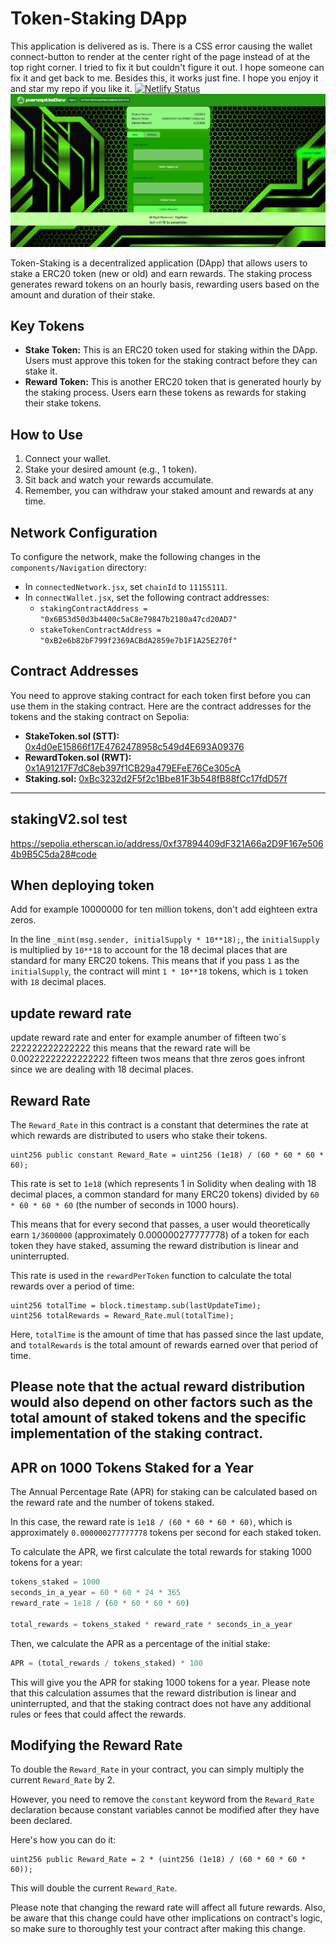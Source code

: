 # Token-Staking DApp

This application is delivered as is. There is a CSS error causing the wallet connect-button to render at the center right of the page instead of at the top right corner. I tried to fix it but couldn't figure it out. I hope someone can fix it and get back to me. Besides this, it works just fine. I hope you enjoy it and star my repo if you like it.
[![Netlify Status](https://api.netlify.com/api/v1/badges/2d7d2668-2c07-4985-9658-a2f0463defa8/deploy-status)](https://app.netlify.com/sites/panogreenstake/deploys)
![Token-Staking DApp](src/assets/digistake1.jpg)

Token-Staking is a decentralized application (DApp) that allows users to stake a ERC20 token (new or old) and earn rewards. The staking process generates reward tokens on an hourly basis, rewarding users based on the amount and duration of their stake.

## Key Tokens

- **Stake Token:** This is an ERC20 token used for staking within the DApp. Users must approve this token for the staking contract before they can stake it.
- **Reward Token:** This is another ERC20 token that is generated hourly by the staking process. Users earn these tokens as rewards for staking their stake tokens.

## How to Use

1. Connect your wallet.
2. Stake your desired amount (e.g., 1 token).
3. Sit back and watch your rewards accumulate.
4. Remember, you can withdraw your staked amount and rewards at any time.

## Network Configuration

To configure the network, make the following changes in the `components/Navigation` directory:

- In `connectedNetwork.jsx`, set `chainId` to `11155111`.
- In `connectWallet.jsx`, set the following contract addresses:
  - `stakingContractAddress = "0x6B53d50d3b4400c5aC8e79847b2180a47cd20AD7"`
  - `stakeTokenContractAddress = "0xB2e6b82bF799f2369ACBdA2859e7b1F1A25E270f"`

## Contract Addresses

You need to approve staking contract for each token first before you can use them in the staking contract. Here are the contract addresses for the tokens and the staking contract on Sepolia:

- **StakeToken.sol (STT):** [0x4d0eE15866f17E4762478958c549d4E693A09376](https://sepolia.etherscan.io/address/0x4d0eE15866f17E4762478958c549d4E693A09376#code)
- **RewardToken.sol (RWT):** [0x1A91217F7dC8eb397f1CB29a479EFeE76Ce305cA](https://sepolia.etherscan.io/token/0x1A91217F7dC8eb397f1CB29a479EFeE76Ce305cA)
- **Staking.sol:** [0xBc3232d2F5f2c1Bbe81F3b548fB88fCc17fdD57f](https://sepolia.etherscan.io/address/0xBc3232d2F5f2c1Bbe81F3b548fB88fCc17fdD57f#code)

---

## stakingV2.sol test
https://sepolia.etherscan.io/address/0xf37894409dF321A66a2D9F167e5064b9B5C5da28#code

## When deploying token
Add for example 10000000 for ten million tokens, don't add eighteen extra zeros.

In the line `_mint(msg.sender, initialSupply * 10**18);`, the `initialSupply` is multiplied by `10**18` to account for the 18 decimal places that are standard for many ERC20 tokens. This means that if you pass `1` as the `initialSupply`, the contract will mint `1 * 10**18` tokens, which is `1` token with `18` decimal places.

## update reward rate
update reward rate and enter for example anumber of fifteen two´s 222222222222222 this means that the reward rate will be 0.00222222222222222 fifteen twos means that thre zeros goes infront since we are dealing with 18 decimal places.

## Reward Rate
The `Reward_Rate` in this contract is a constant that determines the rate at which rewards are distributed to users who stake their tokens. 

```solidity
uint256 public constant Reward_Rate = uint256 (1e18) / (60 * 60 * 60 * 60);
```

This rate is set to `1e18` (which represents 1 in Solidity when dealing with 18 decimal places, a common standard for many ERC20 tokens) divided by `60 * 60 * 60 * 60` (the number of seconds in 1000 hours). 

This means that for every second that passes, a user would theoretically earn `1/3600000` (approximately 0.000000277777778) of a token for each token they have staked, assuming the reward distribution is linear and uninterrupted. 

This rate is used in the `rewardPerToken` function to calculate the total rewards over a period of time:

```solidity
uint256 totalTime = block.timestamp.sub(lastUpdateTime);
uint256 totalRewards = Reward_Rate.mul(totalTime);
```

Here, `totalTime` is the amount of time that has passed since the last update, and `totalRewards` is the total amount of rewards earned over that period of time. 

Please note that the actual reward distribution would also depend on other factors such as the total amount of staked tokens and the specific implementation of the staking contract.
---
## APR on 1000 Tokens Staked for a Year
The Annual Percentage Rate (APR) for staking can be calculated based on the reward rate and the number of tokens staked. 

In this case, the reward rate is `1e18 / (60 * 60 * 60 * 60)`, which is approximately `0.000000277777778` tokens per second for each staked token.

To calculate the APR, we first calculate the total rewards for staking 1000 tokens for a year:

```python
tokens_staked = 1000
seconds_in_a_year = 60 * 60 * 24 * 365
reward_rate = 1e18 / (60 * 60 * 60 * 60)

total_rewards = tokens_staked * reward_rate * seconds_in_a_year
```

Then, we calculate the APR as a percentage of the initial stake:

```python
APR = (total_rewards / tokens_staked) * 100
```

This will give you the APR for staking 1000 tokens for a year. Please note that this calculation assumes that the reward distribution is linear and uninterrupted, and that the staking contract does not have any additional rules or fees that could affect the rewards.

## Modifying the Reward Rate
To double the `Reward_Rate` in your contract, you can simply multiply the current `Reward_Rate` by 2. 

However, you need to remove the `constant` keyword from the `Reward_Rate` declaration because constant variables cannot be modified after they have been declared. 

Here's how you can do it:

```solidity
uint256 public Reward_Rate = 2 * (uint256 (1e18) / (60 * 60 * 60 * 60));
```

This will double the current `Reward_Rate`. 

Please note that changing the reward rate will affect all future rewards. Also, be aware that this change could have other implications on contract's logic, so make sure to thoroughly test your contract after making this change.
